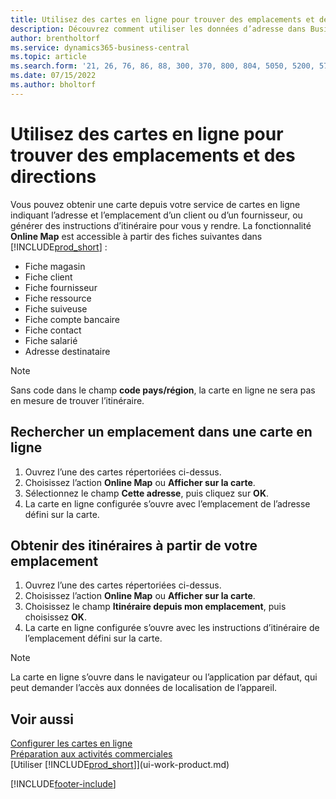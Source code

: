 ```yaml
---
title: Utilisez des cartes en ligne pour trouver des emplacements et des directions
description: Découvrez comment utiliser les données d’adresse dans Business Central pour obtenir une carte en ligne avec des itinéraires.
author: brentholtorf
ms.service: dynamics365-business-central
ms.topic: article
ms.search.form: '21, 26, 76, 86, 88, 300, 370, 800, 804, 5050, 5200, 5703'
ms.date: 07/15/2022
ms.author: bholtorf
---
```

# <a name="use-online-maps-to-find-locations-and-directions"></a>Utilisez des cartes en ligne pour trouver des emplacements et des directions

Vous pouvez obtenir une carte depuis votre service de cartes en ligne indiquant l’adresse et l’emplacement d’un client ou d’un fournisseur, ou générer des instructions d’itinéraire pour vous y rendre. La fonctionnalité **Online Map** est accessible à partir des fiches suivantes dans [!INCLUDE[prod_short](includes/prod_short.md)] :

* Fiche magasin
* Fiche client
* Fiche fournisseur
* Fiche ressource
* Fiche suiveuse
* Fiche compte bancaire
* Fiche contact
* Fiche salarié
* Adresse destinataire

> [!NOTE]
> Sans code dans le champ **code pays/région**, la carte en ligne ne sera pas en mesure de trouver l’itinéraire.

## <a name="find-a-location-in-an-online-map"></a>Rechercher un emplacement dans une carte en ligne

1. Ouvrez l’une des cartes répertoriées ci-dessus.
2. Choisissez l’action **Online Map** ou **Afficher sur la carte**.
3. Sélectionnez le champ **Cette adresse**, puis cliquez sur **OK**.
4. La carte en ligne configurée s’ouvre avec l’emplacement de l’adresse défini sur la carte.

## <a name="get-route-directions-from-your-location"></a>Obtenir des itinéraires à partir de votre emplacement

1. Ouvrez l’une des cartes répertoriées ci-dessus.
2. Choisissez l’action **Online Map** ou **Afficher sur la carte**.
3. Choisissez le champ **Itinéraire depuis mon emplacement**, puis choisissez **OK**.
4. La carte en ligne configurée s’ouvre avec les instructions d’itinéraire de l’emplacement défini sur la carte.

> [!NOTE]
> La carte en ligne s’ouvre dans le navigateur ou l’application par défaut, qui peut demander l’accès aux données de localisation de l’appareil.

## <a name="see-also"></a>Voir aussi

[Configurer les cartes en ligne](across-online-maps-setup.md)  
[Préparation aux activités commerciales](ui-get-ready-business.md)  
[Utiliser [!INCLUDE[prod_short](includes/prod_short.md)]](ui-work-product.md)  

[!INCLUDE[footer-include](includes/footer-banner.md)]
